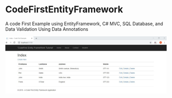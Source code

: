 # CodeFirstEntityFramework
A code First Example using EntityFramework, C# MVC, SQL Database, and Data Validation Using Data Annotations

![](CodeFirstEntityFramework/Images/Screen1.JPG)
